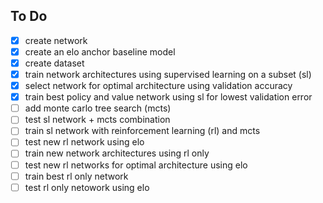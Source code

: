 ## To Do
 - [x] create network
 - [x] create an elo anchor baseline model
 - [x] create dataset
 - [x] train network architectures using supervised learning on a subset (sl)
 - [x] select network for optimal architecture using validation accuracy
 - [x] train best policy and value network using sl for lowest validation error
 - [ ] add monte carlo tree search (mcts)
 - [ ] test sl network + mcts combination
 - [ ] train sl network with reinforcement learning (rl) and mcts
 - [ ] test new rl network using elo
 - [ ] train new network architectures using rl only
 - [ ] test new rl networks for optimal architecture using elo
 - [ ] train best rl only network
 - [ ] test rl only netowork using elo